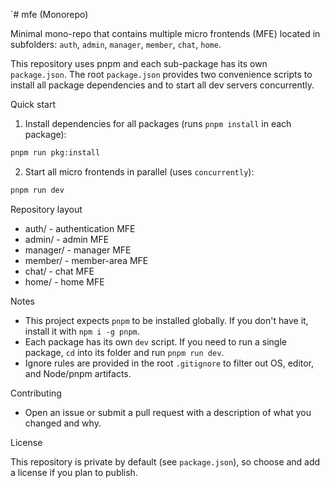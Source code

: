 `# mfe (Monorepo)

Minimal mono-repo that contains multiple micro frontends (MFE) located in subfolders: `auth`, `admin`, `manager`, `member`, `chat`, `home`.

This repository uses pnpm and each sub-package has its own `package.json`. The root `package.json` provides two convenience scripts to install all package dependencies and to start all dev servers concurrently.

Quick start

1. Install dependencies for all packages (runs `pnpm install` in each package):

```bash
pnpm run pkg:install
```

2. Start all micro frontends in parallel (uses `concurrently`):

```bash
pnpm run dev
```

Repository layout

- auth/ - authentication MFE
- admin/ - admin MFE
- manager/ - manager MFE
- member/ - member-area MFE
- chat/ - chat MFE
- home/ - home MFE

Notes

- This project expects `pnpm` to be installed globally. If you don't have it, install it with `npm i -g pnpm`.
- Each package has its own `dev` script. If you need to run a single package, `cd` into its folder and run `pnpm run dev`.
- Ignore rules are provided in the root `.gitignore` to filter out OS, editor, and Node/pnpm artifacts.

Contributing

- Open an issue or submit a pull request with a description of what you changed and why.

License

This repository is private by default (see `package.json`), so choose and add a license if you plan to publish.
